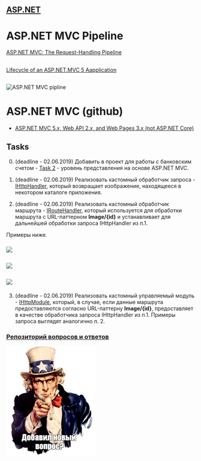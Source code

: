 ## [ASP.NET](https://docs.microsoft.com/en-us/aspnet/index#pivot=aspnet)

# ASP.NET MVC Pipeline

[ASP.NET MVC: The Request-Handling Pipeline](https://github.com/AnzhelikaKravchuk/.NET-Training.-Spring-2019/blob/master/Pictures/asp_net_mvc_poster.pdf)

##

[Lifecycle of an ASP.NET.MVC 5 Aapplication](https://github.com/AnzhelikaKravchuk/.NET-Training.-Spring-2019/blob/master/Pictures/lifecycle-of-an-aspnet-mvc-5-application.pdf)

## 

![ASP.NET MVC pipline](https://github.com/AnzhelikaKravchuk/.NET-Training.-Spring-2019/blob/master/Pictures/ASP.NET.MVC.5.Pipeline.png)

# ASP.NET MVC (github)

  - [ASP.NET MVC 5.x, Web API 2.x, and Web Pages 3.x (not ASP.NET Core)](https://github.com/aspnet/AspNetWebStack)
  
## Tasks

0. (deadline - 02.06.2019) Добавить в проект для работы с банковским счетом - [Task 2](https://github.com/AnzhelikaKravchuk/.NET-Training.-Spring-2019/blob/master/Days%2023-24%20-%2010.05.2019/README.md) - уровень представления на основе ASP.NET MVC.

1. (deadline - 02.06.2019) Реализовать кастомный обработчик запроса - [IHttpHandler](https://docs.microsoft.com/en-us/dotnet/api/system.web.ihttphandler?view=netframework-4.7.2), который возвращает изображение, находящееся в некотором каталоге приложения.
  
2. (deadline - 02.06.2019) Реализовать кастомный обработчик маршрута - [IRouteHandler](https://docs.microsoft.com/en-us/dotnet/api/system.web.routing.iroutehandler?view=netframework-4.7.2), который используется для обработки маршрута c URL-паттерном **Image/{id}** и устанавливает для дальнейшей обработки запроса IHttpHandler из п.1.
  
  Примеры ниже.
   ### ![](https://github.com/AnzhelikaKravchuk/.NET-Training.-Spring-2019/blob/master/Pictures/1.png)
    
   ### ![](https://github.com/AnzhelikaKravchuk/.NET-Training.-Spring-2019/blob/master/Pictures/2.png)
    
   ### ![](https://github.com/AnzhelikaKravchuk/.NET-Training.-Spring-2019/blob/master/Pictures/3.png)
  
  3. (deadline - 02.06.2019) Реализовать кастомный управляемый модуль - [IHttpModule](https://docs.microsoft.com/en-us/dotnet/api/system.web.ihttpmodule?view=netframework-4.7.2), который, в случае, если данные маршрута предоставляются согласно  URL-паттерну **Image/{id}**, предоставляет в качестве обработчика запроса IHttpHandler из п.1. Примеры запроса выглядят аналогично п. 2.


### [Репозиторий вопросов и ответов](https://github.com/AnzhelikaKravchuk/.NET-Training.-Spring-2019/tree/master/.Net-Interview-Questions)

![](https://github.com/AnzhelikaKravchuk/Materials/blob/master/Pictures/Q%26A.png)
